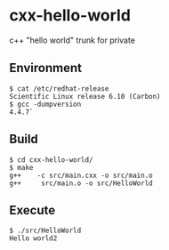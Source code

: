 # cxx-hello-world
c++ "hello world" trunk for private

## Environment
```
$ cat /etc/redhat-release
Scientific Linux release 6.10 (Carbon)
$ gcc -dumpversion
4.4.7`
```

## Build
```
$ cd cxx-hello-world/
$ make
g++    -c src/main.cxx -o src/main.o
g++     src/main.o -o src/HelloWorld
``` 

## Execute
```
$ ./src/HelloWorld
Hello world2
```


